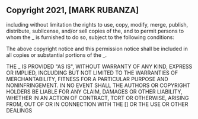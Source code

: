 ## Copyright 2021, [MARK RUBANZA]



including without limitation the rights to use, copy, modify, merge, publish, distribute, sublicense, and/or sell copies of the, and to permit persons to whom the _ is furnished to do so, subject to the following conditions:

The above copyright notice and this permission notice shall be included in all copies or substantial portions of the _.

THE _ IS PROVIDED "AS IS", WITHOUT WARRANTY OF ANY KIND, EXPRESS OR IMPLIED, INCLUDING BUT NOT LIMITED TO THE WARRANTIES OF MERCHANTABILITY, FITNESS FOR A PARTICULAR PURPOSE AND NONINFRINGEMENT. IN NO EVENT SHALL THE AUTHORS OR COPYRIGHT HOLDERS BE LIABLE FOR ANY CLAIM, DAMAGES OR OTHER LIABILITY, WHETHER IN AN ACTION OF CONTRACT, TORT OR OTHERWISE, ARISING FROM, OUT OF OR IN CONNECTION WITH THE [] OR THE USE OR OTHER DEALINGS 
